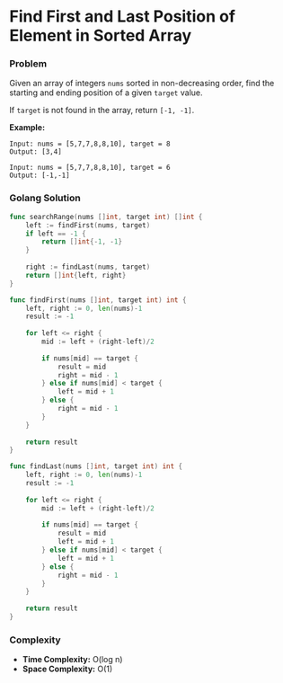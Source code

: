 # Find First and Last Position of Element in Sorted Array

### Problem
Given an array of integers `nums` sorted in non-decreasing order, find the starting and ending position of a given `target` value.

If `target` is not found in the array, return `[-1, -1]`.

**Example:**
```
Input: nums = [5,7,7,8,8,10], target = 8
Output: [3,4]

Input: nums = [5,7,7,8,8,10], target = 6
Output: [-1,-1]
```

### Golang Solution

```go
func searchRange(nums []int, target int) []int {
    left := findFirst(nums, target)
    if left == -1 {
        return []int{-1, -1}
    }
    
    right := findLast(nums, target)
    return []int{left, right}
}

func findFirst(nums []int, target int) int {
    left, right := 0, len(nums)-1
    result := -1
    
    for left <= right {
        mid := left + (right-left)/2
        
        if nums[mid] == target {
            result = mid
            right = mid - 1
        } else if nums[mid] < target {
            left = mid + 1
        } else {
            right = mid - 1
        }
    }
    
    return result
}

func findLast(nums []int, target int) int {
    left, right := 0, len(nums)-1
    result := -1
    
    for left <= right {
        mid := left + (right-left)/2
        
        if nums[mid] == target {
            result = mid
            left = mid + 1
        } else if nums[mid] < target {
            left = mid + 1
        } else {
            right = mid - 1
        }
    }
    
    return result
}
```

### Complexity
- **Time Complexity:** O(log n)
- **Space Complexity:** O(1)
